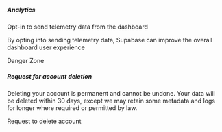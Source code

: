 ##### Analytics

Opt-in to send telemetry data from the dashboard

By opting into sending telemetry data, Supabase can improve the overall
dashboard user experience

Danger Zone

##### Request for account deletion

Deleting your account is permanent and cannot be undone. Your data will be
deleted within 30 days, except we may retain some metadata and logs for longer
where required or permitted by law.

Request to delete account

